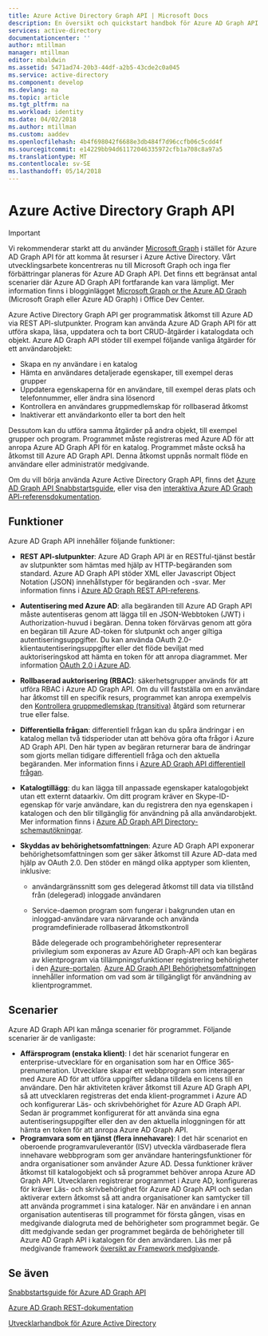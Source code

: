 ```yaml
---
title: Azure Active Directory Graph API | Microsoft Docs
description: En översikt och quickstart handbok för Azure AD Graph API som ger programmatisk åtkomst till Azure AD via REST API-slutpunkter.
services: active-directory
documentationcenter: ''
author: mtillman
manager: mtillman
editor: mbaldwin
ms.assetid: 5471ad74-20b3-44df-a2b5-43cde2c0a045
ms.service: active-directory
ms.component: develop
ms.devlang: na
ms.topic: article
ms.tgt_pltfrm: na
ms.workload: identity
ms.date: 04/02/2018
ms.author: mtillman
ms.custom: aaddev
ms.openlocfilehash: 4b4f698042f6688e3db484f7d96ccfb06c5cdd4f
ms.sourcegitcommit: e14229bb94d61172046335972cfb1a708c8a97a5
ms.translationtype: MT
ms.contentlocale: sv-SE
ms.lasthandoff: 05/14/2018
---
```

# <a name="azure-active-directory-graph-api"></a>Azure Active Directory Graph API
> [!IMPORTANT]
> Vi rekommenderar starkt att du använder [Microsoft Graph](https://graph.microsoft.io/) i stället för Azure AD Graph API för att komma åt resurser i Azure Active Directory. Vårt utvecklingsarbete koncentreras nu till Microsoft Graph och inga fler förbättringar planeras för Azure AD Graph API. Det finns ett begränsat antal scenarier där Azure AD Graph API fortfarande kan vara lämpligt. Mer information finns i blogginlägget [Microsoft Graph or the Azure AD Graph](https://dev.office.com/blogs/microsoft-graph-or-azure-ad-graph) (Microsoft Graph eller Azure AD Graph) i Office Dev Center.
> 
> 

Azure Active Directory Graph API ger programmatisk åtkomst till Azure AD via REST API-slutpunkter. Program kan använda Azure AD Graph API för att utföra skapa, läsa, uppdatera och ta bort CRUD-åtgärder i katalogdata och objekt. Azure AD Graph API stöder till exempel följande vanliga åtgärder för ett användarobjekt:

* Skapa en ny användare i en katalog
* Hämta en användares detaljerade egenskaper, till exempel deras grupper
* Uppdatera egenskaperna för en användare, till exempel deras plats och telefonnummer, eller ändra sina lösenord
* Kontrollera en användares gruppmedlemskap för rollbaserad åtkomst
* Inaktiverar ett användarkonto eller ta bort den helt

Dessutom kan du utföra samma åtgärder på andra objekt, till exempel grupper och program. Programmet måste registreras med Azure AD för att anropa Azure AD Graph API för en katalog. Programmet måste också ha åtkomst till Azure AD Graph API. Denna åtkomst uppnås normalt flöde en användare eller administratör medgivande.

Om du vill börja använda Azure Active Directory Graph API, finns det [Azure AD Graph API Snabbstartsguide](active-directory-graph-api-quickstart.md), eller visa den [interaktiva Azure AD Graph API-referensdokumentation](https://msdn.microsoft.com/Library/Azure/Ad/Graph/api/api-catalog).

## <a name="features"></a>Funktioner
Azure AD Graph API innehåller följande funktioner:

* **REST API-slutpunkter**: Azure AD Graph API är en RESTful-tjänst består av slutpunkter som hämtas med hjälp av HTTP-begäranden som standard. Azure AD Graph API stöder XML eller Javascript Object Notation (JSON) innehållstyper för begäranden och -svar. Mer information finns i [Azure AD Graph REST API-referens](https://msdn.microsoft.com/Library/Azure/Ad/Graph/api/api-catalog).
* **Autentisering med Azure AD**: alla begäranden till Azure AD Graph API måste autentiseras genom att lägga till en JSON-Webbtoken (JWT) i Authorization-huvud i begäran. Denna token förvärvas genom att göra en begäran till Azure AD-token för slutpunkt och anger giltiga autentiseringsuppgifter. Du kan använda OAuth 2.0-klientautentiseringsuppgifter eller det flöde beviljat med auktoriseringskod att hämta en token för att anropa diagrammet. Mer information [OAuth 2.0 i Azure AD](https://msdn.microsoft.com/library/azure/dn645545.aspx).
* **Rollbaserad auktorisering (RBAC)**: säkerhetsgrupper används för att utföra RBAC i Azure AD Graph API. Om du vill fastställa om en användare har åtkomst till en specifik resurs, programmet kan anropa exempelvis den [Kontrollera gruppmedlemskap (transitiva)](https://msdn.microsoft.com/Library/Azure/Ad/Graph/api/functions-and-actions#checkMemberGroups) åtgärd som returnerar true eller false.
* **Differentiella frågan**: differentiell frågan kan du spåra ändringar i en katalog mellan två tidsperioder utan att behöva göra ofta frågor i Azure AD Graph API. Den här typen av begäran returnerar bara de ändringar som gjorts mellan tidigare differentiell fråga och den aktuella begäranden. Mer information finns i [Azure AD Graph API differentiell frågan](https://msdn.microsoft.com/Library/Azure/Ad/Graph/howto/azure-ad-graph-api-differential-query).
* **Katalogtillägg**: du kan lägga till anpassade egenskaper katalogobjekt utan ett externt dataarkiv. Om ditt program kräver en Skype-ID-egenskap för varje användare, kan du registrera den nya egenskapen i katalogen och den blir tillgänglig för användning på alla användarobjekt. Mer information finns i [Azure AD Graph API Directory-schemautökningar](https://msdn.microsoft.com/Library/Azure/Ad/Graph/howto/azure-ad-graph-api-directory-schema-extensions).
* **Skyddas av behörighetsomfattningen**: Azure AD Graph API exponerar behörighetsomfattningen som ger säker åtkomst till Azure AD-data med hjälp av OAuth 2.0. Den stöder en mängd olika apptyper som klienten, inklusive:
  
  * användargränssnitt som ges delegerad åtkomst till data via tillstånd från (delegerad) inloggade användaren
  * Service-daemon program som fungerar i bakgrunden utan en inloggad-användare vara närvarande och använda programdefinierade rollbaserad åtkomstkontroll
    
    Både delegerade och programbehörigheter representerar privilegium som exponeras av Azure AD Graph-API och kan begäras av klientprogram via tillämpningsfunktioner registrering behörigheter i den [Azure-portalen](https://portal.azure.com). [Azure AD Graph API Behörighetsomfattningen](https://msdn.microsoft.com/Library/Azure/Ad/Graph/howto/azure-ad-graph-api-permission-scopes) innehåller information om vad som är tillgängligt för användning av klientprogrammet.

## <a name="scenarios"></a>Scenarier
Azure AD Graph API kan många scenarier för programmet. Följande scenarier är de vanligaste:

* **Affärsprogram (enstaka klient)**: I det här scenariot fungerar en enterprise-utvecklare för en organisation som har en Office 365-prenumeration. Utvecklare skapar ett webbprogram som interagerar med Azure AD för att utföra uppgifter sådana tilldela en licens till en användare. Den här aktiviteten kräver åtkomst till Azure AD Graph API, så att utvecklaren registreras det enda klient-programmet i Azure AD och konfigurerar Läs- och skrivbehörighet för Azure AD Graph API. Sedan är programmet konfigurerat för att använda sina egna autentiseringsuppgifter eller den av den aktuella inloggningen för att hämta en token för att anropa Azure AD Graph API.
* **Programvara som en tjänst (flera innehavare)**: I det här scenariot en oberoende programvaruleverantör (ISV) utveckla värdbaserade flera innehavare webbprogram som ger användare hanteringsfunktioner för andra organisationer som använder Azure AD. Dessa funktioner kräver åtkomst till katalogobjekt och så programmet behöver anropa Azure AD Graph API. Utvecklaren registrerar programmet i Azure AD, konfigureras för kräver Läs- och skrivbehörighet för Azure AD Graph API och sedan aktiverar extern åtkomst så att andra organisationer kan samtycker till att använda programmet i sina kataloger. När en användare i en annan organisation autentiseras till programmet för första gången, visas en medgivande dialogruta med de behörigheter som programmet begär. Ge ditt medgivande sedan ger programmet begärda de behörigheter till Azure AD Graph API i katalogen för den användaren. Läs mer på medgivande framework [översikt av Framework medgivande](active-directory-integrating-applications.md).

## <a name="see-also"></a>Se även
[Snabbstartsguide för Azure AD Graph API](active-directory-graph-api-quickstart.md)

[Azure AD Graph REST-dokumentation](https://msdn.microsoft.com/Library/Azure/Ad/Graph/api/api-catalog)

[Utvecklarhandbok för Azure Active Directory](active-directory-developers-guide.md)

